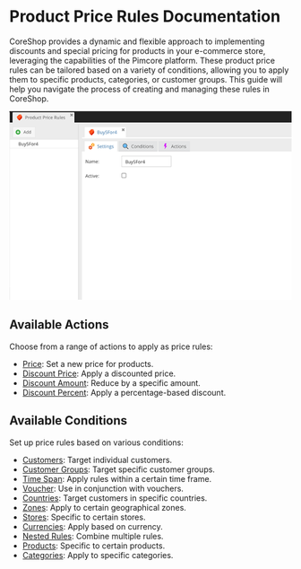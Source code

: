 # Product Price Rules Documentation

CoreShop provides a dynamic and flexible approach to implementing discounts and special pricing for products in your e-commerce store, leveraging the capabilities of the Pimcore platform. These product price rules can be tailored based on a variety of conditions, allowing you to apply them to specific products, categories, or customer groups. This guide will help you navigate the process of creating and managing these rules in CoreShop.

![Product Price Rules](img/product-pricerule.png)

## Available Actions

Choose from a range of actions to apply as price rules:

- [Price](./06_Actions.md#new-price): Set a new price for products.
- [Discount Price](./06_Actions.md#discount-price): Apply a discounted price.
- [Discount Amount](./06_Actions.md#discount-amount): Reduce by a specific amount.
- [Discount Percent](./06_Actions.md#discount-percent): Apply a percentage-based discount.

## Available Conditions

Set up price rules based on various conditions:

- [Customers](./07_Conditions.md#customers): Target individual customers.
- [Customer Groups](./07_Conditions.md#customer-groups): Target specific customer groups.
- [Time Span](./07_Conditions.md#time-span): Apply rules within a certain time frame.
- [Voucher](./07_Conditions.md#voucher): Use in conjunction with vouchers.
- [Countries](./07_Conditions.md#countries): Target customers in specific countries.
- [Zones](./07_Conditions.md#zones): Apply to certain geographical zones.
- [Stores](./07_Conditions.md#stores): Specific to certain stores.
- [Currencies](./07_Conditions.md#currencies): Apply based on currency.
- [Nested Rules](./07_Conditions.md#nested-rules): Combine multiple rules.
- [Products](./07_Conditions.md#products): Specific to certain products.
- [Categories](./07_Conditions.md#categories): Apply to specific categories.
